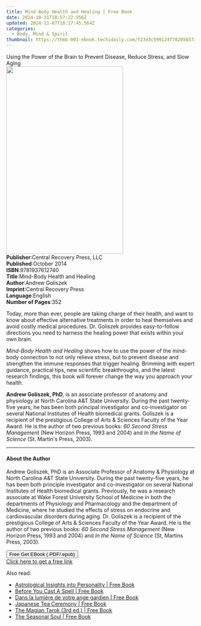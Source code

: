 ```yaml
---
title: Mind-Body Health and Healing | Free Book
date: 2024-10-31T18:57:22.556Z
updated: 2024-11-07T16:17:45.564Z
categories:
  - Body, Mind & Spirit
thumbnail: https://thmb-001-ebook.techidaily.com/f23d3c599124f78205037a1acd8e5a8db117bf091c80d351409c4e99f8d0b8f0.jpg
---
```

<main id="book-container">
  <div class="flex flex-col">
    <div class="book-brief flex-1 py-6 px-4 sm:p-6 md:py-10 md:px-8">
      <!-- brief-->
      <div class="book-brief-main">
        Using the Power of the Brain to Prevent Disease, Reduce Stress, and Slow
        Aging
      </div>
    </div>
    <div
      class="book-meta-info flex-1 grid gap-4 col-start-1 col-end-3 row-start-1 sm:mb-6 sm:grid-cols-4 lg:gap-6 lg:col-start-2 lg:row-end-6 lg:row-span-6 lg:mb-0"
    >
      <div
        class="book-meta-info-left place-content-center mt-4 p-4 text-sm leading-6 col-start-2 col-span-2 dark:text-slate-400"
      >
        <img
          class="w-full h-500 object-cover rounded-lg sm:h-255 sm:col-span-2 lg:col-span-full"
          src="https://img-001-ebook.techidaily.com/1883befdd8402cccb02b39887f99d153cab77650a77140dab758628a80d46cd4.jpg"
          alt=""
          width="312"
          height="500"
        />
      </div>
      <div
        class="book-meta-info-right mt-2 col-start-1 row-start-2 col-span-3 self-center"
      >
        <!-- meta data  -->
        <div class="flex flex-col px-4 md:px-8">
          <div class="flex-1">
            <strong>Publisher</strong>:<span class="px-2"
              >Central Recovery Press, LLC</span
            >
          </div>
          <div class="flex-1">
            <strong>Published</strong>:<span class="px-2">October 2014</span>
          </div>
          <div class="flex-1">
            <strong>ISBN</strong>:<span class="px-2">9781937612740</span>
          </div>
          <div class="flex-1">
            <strong>Title</strong>:<span class="px-2"
              >Mind-Body Health and Healing</span
            >
          </div>
          <div class="flex-1">
            <strong>Author</strong>:<span class="px-2">Andrew Goliszek</span>
          </div>
          <div class="flex-1">
            <strong>Imprint</strong>:<span class="px-2"
              >Central Recovery Press</span
            >
          </div>
          <div class="flex-1">
            <strong>Language</strong>:<span class="px-2">English</span>
          </div>
          <div class="flex-1">
            <strong>Number of Pages</strong>:<span class="px-2">352</span>
          </div>
        </div>
      </div>
    </div>
    <div class="book-description flex-1 py-6 px-4 sm:p-6 md:py-10 md:px-8">
      <div class="book-description-main">
        <div accordion-content="" id="description">
          <p>
            Today, more than ever, people are taking charge of their health, and
            want to know about effective alternative treatments in order to heal
            themselves and avoid costly medical procedures. Dr. Goliszek
            provides easy-to-follow directions you need to harness the healing
            power that exists within your own brain.
          </p>
          <p>
            <i>Mind-Body Health and Healing</i> shows how to use the power of
            the mind-body connection to not only relieve stress, but to prevent
            disease and strengthen the immune responses that trigger healing.
            Brimming with expert guidance, practical tips, new scientific
            breakthroughs, and the latest research findings, this book will
            forever change the way you approach your health.
          </p>
          <p>
            <b>Andrew Goliszek, PhD</b>, is an associate professor of anatomy
            and physiology at North Carolina A&amp;T State University. During
            the past twenty-five years, he has been both principal investigator
            and co-investigator on several National Institutes of Health
            biomedical grants. Goliszek is a recipient of the prestigious
            College of Arts &amp; Sciences Faculty of the Year Award. He is the
            author of two previous books:
            <i>60 Second Stress Management</i> (New Horizon Press, 1993 and
            2004) and <i>In the Name of Science</i> (St. Martin's Press,
            2003).<br />
          </p>
        </div>
        <div class="accordion-fader"></div>
      </div>
    </div>
    <div class="book-excerpts flex-1 py-6 px-4 sm:p-6 md:py-10 md:px-8">
      <!-- excerpts-->
      <div class="book-excerpts-main">
        <hr />
        <h4 class="placeholder placeholder-heading">
          <span>About the Author</span>
        </h4>
        <p>
          Andrew Goliszek, PhD is an Associate Professor of Anatomy &amp;
          Physiology at North Carolina A&amp;T State University. During the past
          twenty-five years, he has been both principle investigator and
          co-investigator on several National Institutes of Health biomedical
          grants. Previously, he was a research associate at Wake Forest
          University School of Medicine in both the departments of Physiology
          and Pharmacology and the department of Medicine, where he studied the
          effects of stress on endocrine and cardiovascular disorders during
          aging. Dr. Goliszek is a recipient of the prestigious College of Arts
          &amp; Sciences Faculty of the Year Award. He is the author of two
          previous books: <i>60 Second Stress Management</i> (New Horizon Press,
          1993 and 2004) and <i>In the Name of Science</i> (St, Martins Press,
          2003).
        </p>
      </div>
    </div>
    <div
      class="book-about-author flex-1 py-6 px-4 sm:p-6 md:py-10 md:px-8"
    ></div>
    <div class="book-free-get flex-1 py-6 px-4 sm:p-6 md:py-10 md:px-8">
      <button
        id="btn-free-get"
        class="bg-blue-500 hover:bg-blue-700 text-white font-bold py-2 px-4 rounded"
      >
        Free Get EBook (.PDF/.epub)
      </button>
      <div id="countdown-display" class="px-2 text-lg mt-2"></div>
      <a
        id="free-link"
        class="hidden bg-blue-500 hover:bg-blue-700 text-white font-bold py-2 px-4 rounded"
        href="https://www.ebooks.com/en-us/book/96417379/mind-body-health-and-healing/andrew-goliszek/"
        target="_blank"
        >Click here to get a free link</a
      >
    </div>
    <script>
      let countdownTime = 0;
      let countdownInterval = null;
      document
        .getElementById('btn-free-get')
        .addEventListener('click', startCountdown);
      function startCountdown() {
        countdownTime = new Date().getTime() + 60000 * 3;
        countdownInterval = setInterval(updateCountdown, 1000);
        document.getElementById('btn-free-get').disabled = true;
        document
          .getElementById('btn-free-get')
          .classList.add('bg-gray-500', 'cursor-not-allowed');
      }
      function updateCountdown() {
        let currentTime = new Date().getTime();
        let timeLeft = countdownTime - currentTime;
        let secondsLeft = Math.floor(timeLeft / 1000);
        document.getElementById('countdown-display').innerHTML =
          `Remaining time: ${secondsLeft} seconds.`;
        if (secondsLeft <= 0) {
          clearInterval(countdownInterval);
          document.getElementById('btn-free-get').classList.add('hidden');
          document.getElementById('free-link').classList.remove('hidden');
          document.getElementById('countdown-display').innerHTML = '';
        }
      }
    </script>
  </div>
</main>

<ins class="adsbygoogle"
      style="display:block"
      data-ad-client="ca-pub-7571918770474297"
      data-ad-slot="8358498916"
      data-ad-format="auto"
      data-full-width-responsive="true"></ins>
    

<span class="atpl-alsoreadstyle">Also read:</span>
<div><ul>
<li><a href="https://novels-ebooks.techidaily.com/2096442-9780892546633-astrological-insights-into-personality/"><u>Astrological Insights into Personality | Free Book</u></a></li>
<li><a href="https://novels-ebooks.techidaily.com/209643983-9781632658050-before-you-cast-a-spell/"><u>Before You Cast A Spell | Free Book</u></a></li>
<li><a href="https://novels-ebooks.techidaily.com/209644890-9782824631929-dans-la-lumiere-de-votre-ange-gardien/"><u>Dans la lumière de votre ange gardien | Free Book</u></a></li>
<li><a href="https://novels-ebooks.techidaily.com/209645416-9781462920631-japanese-tea-ceremony/"><u>Japanese Tea Ceremony | Free Book</u></a></li>
<li><a href="https://novels-ebooks.techidaily.com/209645573-9781620558706-the-magian-tarok-3rd-ed/"><u>The Magian Tarok (3rd ed.) | Free Book</u></a></li>
<li><a href="https://novels-ebooks.techidaily.com/209645054-9781452175058-the-seasonal-soul/"><u>The Seasonal Soul | Free Book</u></a></li>
</ul></div>

